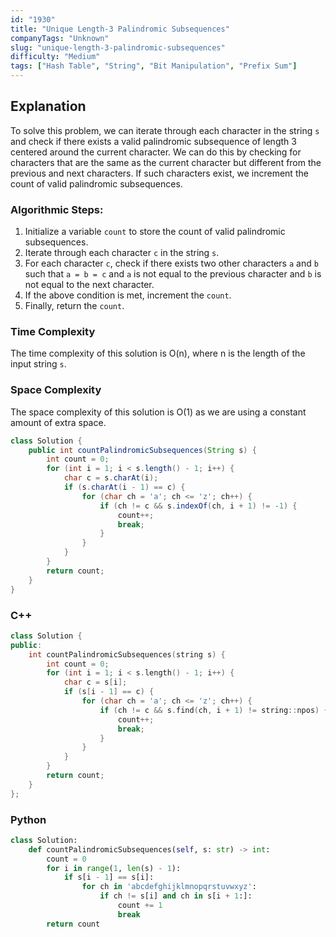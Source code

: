 ```yaml
---
id: "1930"
title: "Unique Length-3 Palindromic Subsequences"
companyTags: "Unknown"
slug: "unique-length-3-palindromic-subsequences"
difficulty: "Medium"
tags: ["Hash Table", "String", "Bit Manipulation", "Prefix Sum"]
---
```


## Explanation
To solve this problem, we can iterate through each character in the string `s` and check if there exists a valid palindromic subsequence of length 3 centered around the current character. We can do this by checking for characters that are the same as the current character but different from the previous and next characters. If such characters exist, we increment the count of valid palindromic subsequences.

### Algorithmic Steps:
1. Initialize a variable `count` to store the count of valid palindromic subsequences.
2. Iterate through each character `c` in the string `s`.
3. For each character `c`, check if there exists two other characters `a` and `b` such that `a = b = c` and `a` is not equal to the previous character and `b` is not equal to the next character.
4. If the above condition is met, increment the `count`.
5. Finally, return the `count`.

### Time Complexity
The time complexity of this solution is O(n), where n is the length of the input string `s`.

### Space Complexity
The space complexity of this solution is O(1) as we are using a constant amount of extra space.
```java
class Solution {
    public int countPalindromicSubsequences(String s) {
        int count = 0;
        for (int i = 1; i < s.length() - 1; i++) {
            char c = s.charAt(i);
            if (s.charAt(i - 1) == c) {
                for (char ch = 'a'; ch <= 'z'; ch++) {
                    if (ch != c && s.indexOf(ch, i + 1) != -1) {
                        count++;
                        break;
                    }
                }
            }
        }
        return count;
    }
}
```

### C++
```cpp
class Solution {
public:
    int countPalindromicSubsequences(string s) {
        int count = 0;
        for (int i = 1; i < s.length() - 1; i++) {
            char c = s[i];
            if (s[i - 1] == c) {
                for (char ch = 'a'; ch <= 'z'; ch++) {
                    if (ch != c && s.find(ch, i + 1) != string::npos) {
                        count++;
                        break;
                    }
                }
            }
        }
        return count;
    }
};
```

### Python
```python
class Solution:
    def countPalindromicSubsequences(self, s: str) -> int:
        count = 0
        for i in range(1, len(s) - 1):
            if s[i - 1] == s[i]:
                for ch in 'abcdefghijklmnopqrstuvwxyz':
                    if ch != s[i] and ch in s[i + 1:]:
                        count += 1
                        break
        return count
```